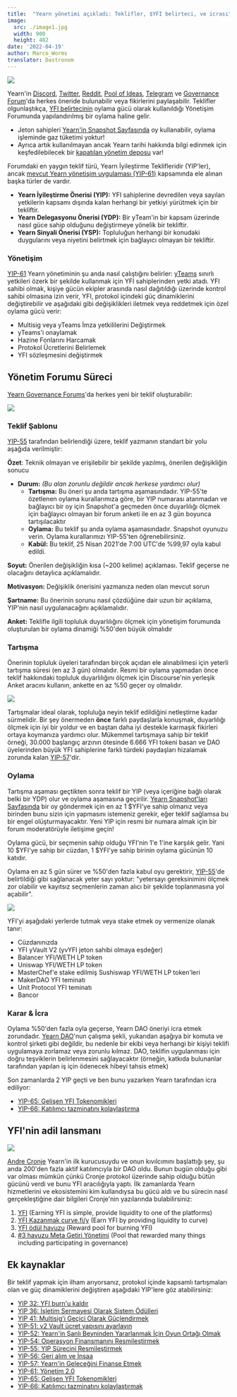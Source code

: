 ```yaml
---
title:  "Yearn yönetimi açıkladı: Teklifler, $YFI belirteci, ve icrası"
image:
  src: ./image1.jpg
  width: 900
  height: 482
date: '2022-04-19'
author: Marco_Worms
translator: Dastronom
---
```


![](./image1.jpg?w=900&h=482)

Yearn'in [Discord](https://discord.com/invite/6PNv2nF), [Twitter](https://twitter.com/iearnfinance), [Reddit](https://www.reddit.com/r/yearn_finance), [Pool of Ideas](https://yearnfinance.notion.site/yearnfinance/Pool-of-Ideas-d75383ade9154d8bb6163388c6c2b39b), [Telegram](https://t.me/yearnfinance/) ve [Governance Forum](https://gov.yearn.finance/)'da herkes öneride bulunabilir veya fikirlerini paylaşabilir. Teklifler olgunlaştıkça, [YFI belirtecinin](https://www.coingecko.com/en/coins/yearn-finance) oylama gücü olarak kullanıldığı Yönetişim Forumunda yapılandırılmış bir oylama haline gelir.

- Jeton sahipleri [Yearn'in Snapshot Sayfasında](https://yearn.snapshot.page/#/) oy kullanabilir, oylama işleminde gaz tüketimi yoktur!
- Ayrıca artık kullanılmayan ancak Yearn tarihi hakkında bilgi edinmek için keşfedilebilecek bir [kapatılan yönetim deposu](https://docs.yearn.finance/contributing/governance/proposal-repository) var!

Forumdaki en yaygın teklif türü, Yearn İyileştirme Teklifleridir (YIP'ler), ancak [mevcut Yearn yönetişim uygulaması (YIP-61)](https://gov.yearn.finance/t/yip-61-governance-2-0/10460) kapsamında ele alınan başka türler de vardır.

- **Yearn İyileştirme Önerisi (YIP):** YFI sahiplerine devredilen veya sayılan yetkilerin kapsamı dışında kalan herhangi bir yetkiyi yürütmek için bir tekliftir.
- **Yearn Delegasyonu Önerisi (YDP):** Bir yTeam'in bir kapsam üzerinde nasıl güce sahip olduğunu değiştirmeye yönelik bir tekliftir.
- **Yearn Sinyali Önerisi (YSP):** Topluluğun herhangi bir konudaki duygularını veya niyetini belirtmek için bağlayıcı olmayan bir tekliftir.

### Yönetişim 

[YIP-61](https://gov.yearn.finance/t/yip-61-governance-2-0/10460) Yearn yönetiminin şu anda nasıl çalıştığını belirler: [yTeams](https://gov.yearn.finance/t/yip-61-governance-2-0/10460#yteams-9) sınırlı yetkileri özerk bir şekilde kullanmak için YFI sahiplerinden yetki atadı. YFI sahibi olmak, kişiye gücün ekipler arasında nasıl dağıtıldığı üzerinde kontrol sahibi olmasına izin verir, YFI, protokol içindeki güç dinamiklerini değiştirebilir ve aşağıdaki gibi değişiklikleri iletmek veya reddetmek için özel oylama gücü verir:

- Multisig veya yTeams İmza yetkililerini Değiştirmek
- yTeams'i onaylamak
- Hazine Fonlarını Harcamak
- Protokol Ücretlerini Belirlemek
- YFI sözleşmesini değiştirmek

## Yönetim Forumu Süreci

[Yearn Governance Forums](https://gov.yearn.finance/)'da herkes yeni bir teklif oluşturabilir:

![](./image2.jpg?w=900&h=486)

### Teklif Şablonu

[YIP-55](https://gov.yearn.finance/t/yip-55-formalize-the-yip-process/7959) tarafından belirlendiği üzere, teklif yazmanın standart bir yolu aşağıda verilmiştir:

**Özet**:
Teknik olmayan ve erişilebilir bir şekilde yazılmış, önerilen değişikliğin sonucu

- **Durum:** *(Bu alan zorunlu değildir ancak herkese yardımcı olur)*
    - **Tartışma:** Bu öneri şu anda tartışma aşamasındadır. YIP-55'te özetlenen oylama kurallarımıza göre, bir YIP numarası atanmadan ve bağlayıcı bir oy için Snapshot'a geçmeden önce duyarlılığı ölçmek için bağlayıcı olmayan bir forum anketi ile en az 3 gün boyunca tartışılacaktır
    - **Oylama:** Bu teklif şu anda oylama aşamasındadır. Snapshot oyunuzu verin. Oylama kurallarımızı YIP-55'ten öğrenebilirsiniz.
    - **Kabül:** Bu teklif, 25 Nisan 2021'de 7:00 UTC'de %99,97 oyla kabul edildi.

**Soyut:**
Önerilen değişikliğin kısa (~200 kelime) açıklaması. Teklif geçerse ne olacağını detaylıca açıklamalıdır.

**Motivasyon:**
Değişiklik önerisini yazmanıza neden olan mevcut sorun

**Şartname:**
Bu önerinin sorunu nasıl çözdüğüne dair uzun bir açıklama, YIP'nin nasıl uygulanacağını açıklamalıdır.

**Anket:**
Teklifle ilgili topluluk duyarlılığını ölçmek için yönetişim forumunda oluşturulan bir oylama dinamiği %50'den büyük olmalıdır

### Tartışma

Önerinin topluluk üyeleri tarafından birçok açıdan ele alınabilmesi için yeterli tartışma süresi (en az 3 gün) olmalıdır. Resmi bir oylama yapmadan önce teklif hakkındaki topluluk duyarlılığını ölçmek için Discourse'nin yerleşik Anket aracını kullanın, ankette en az %50 geçer oy olmalıdır.

![](./image3.jpg?w=900&h=351)

Tartışmalar ideal olarak, topluluğa neyin teklif edildiğini netleştirne kadar sürmelidir. Bir şey önermeden **önce** farklı paydaşlarla konuşmak, duyarlılığı ölçmek için iyi bir yoldur ve en baştan daha iyi destekle karmaşık fikirleri ortaya koymanıza yardımcı olur. Mükemmel tartışmaya sahip bir teklif örneği, 30.000 başlangıç arzının ötesinde 6.666 YFI tokeni basan ve DAO üyelerinden büyük YFI sahiplerine farklı türdeki paydaşları hizalamak zorunda kalan [YIP-57](https://gov.yearn.finance/t/yip-57-funding-yearns-future/9319)'dir.

### Oylama

Tartışma aşaması geçtikten sonra teklif bir YIP (veya içeriğine bağlı olarak belki bir YDP) olur ve oylama aşamasına geçirilir. [Yearn Snapshot'ları Sayfasında](https://yearn.snapshot.page/#/) bir oy göndermek için en az 1 $YFI'ye sahip olmanız veya birinden bunu sizin için yapmasını istemeniz gerekir, eğer teklif sağlamsa bu bir engel olüşturmayacaktır. Yeni YIP için resmi bir numara almak için bir forum moderatörüyle iletişime geçin!

Oylama gücü, bir seçmenin sahip olduğu YFI'nin 1'e 1'ine karşılık gelir. Yani 10 $YFI'ye sahip bir cüzdan, 1 $YFI'ye sahip birinin oylama gücünün 10 katıdır.

Oylama en az 5 gün sürer ve %50'den fazla kabul oyu gerektirir, [YIP-55](https://gov.yearn.finance/t/yip-55-formalize-the-yip-process/7959)'de belirtildiği gibi sağlanacak yeter sayı yoktur: "yetersayı gereksinimini ölçmek zor olabilir ve kayıtsız seçmenlerin zaman alıcı bir şekilde toplanmasına yol açabilir".

![](./image4.jpg?w=900&h=543)

YFI'yi aşağıdaki yerlerde tutmak veya stake etmek oy vermenize olanak tanır:
- Cüzdanınızda
- YFI yVault V2 (yvYFI jeton sahibi olmaya eşdeğer)
- Balancer YFI/WETH LP token
- Uniswap YFI/WETH LP token
- MasterChef'e stake edilmiş Sushiswap YFI/WETH LP token'leri  
- MakerDAO YFI teminatı
- Unit Protocol YFI teminatı
- Bancor

### Karar & İcra

Oylama %50'den fazla oyla geçerse, Yearn DAO öneriyi icra etmek zorundadır. [Yearn DAO](https://yearnfinance.notion.site/yearnfinance/Welcome-to-Yearn-Finance-26d6c4210e3e405c9f02f84ba567a249)'nun çalışma şekli, yukarıdan aşağıya bir komuta ve kontrol şirketi gibi değildir, bu nedenle bir ekibi veya herhangi bir kişiyi teklifi uygulamaya zorlamaz veya zorunlu kılmaz. DAO, teklifin uygulanması için doğru teşviklerin belirlenmesini sağlayacaktır (örneğin, katkıda bulunanlar tarafından yapılan iş için ödenecek hibeyi tahsis etmek)

Son zamanlarda 2 YIP geçti ve ben bunu yazarken Yearn tarafından icra ediliyor:

- [YIP-65: Gelişen YFI Tokenomikleri](https://gov.yearn.finance/t/yip-65-evolving-yfi-tokenomics/11994)
- [YIP-66: Katılımcı tazminatını kolaylaştırma](https://gov.yearn.finance/t/yip-66-streamlining-contributor-compensation/12247)

## YFI'nin adil lansmanı

![](./image5.jpg?w=900&h=228)

[Andre Cronje](https://medium.com/@andrecronje) Yearn'in ilk kurucusuydu ve onun kıvılcımını başlattığı şey, şu anda 200'den fazla aktif katılımcıyla bir DAO oldu. Bunun bugün olduğu gibi var olması mümkün çünkü Cronje protokol üzerinde sahip olduğu bütün gücünü verdi ve bunu YFI aracılığıyla yaptı. İlk zamanlarda Yearn hizmetlerini ve ekosistemini kim kullandıysa bu gücü aldı ve bu sürecin nasıl gerçekleştiğine dair bilgileri Cronje'nin yazılarında bulabilirsiniz:

1) [YFI](https://medium.com/iearn/yfi-df84573db81) (Earning YFI is simple, provide liquidity to one of the platforms)
2) [YFI Kazanmak curve.fi/y](https://medium.com/iearn/earning-yfi-y-curve-fi-53b5fd347f0f) (Earn YFI by providing liquidity to curve)
3) [YFI ödül havuzu](https://medium.com/iearn/yfi-rewards-pool-810ef9256ec6) (Reward pool for burning YFI)
4) [#3 havuzu Meta Getiri Yönetimi](https://medium.com/iearn/pool-3-meta-yield-governance-58f68e6d2f19) (Pool that rewarded many things including participating in governance)

## Ek kaynaklar

Bir teklif yapmak için ilham arıyorsanız, protokol içinde kapsamlı tartışmaları olan ve güç dinamiklerini değiştiren aşağıdaki YIP'lere göz atabilirsiniz:

- [YIP 32: YFI burn'u kaldır](https://gov.yearn.finance/t/yip-32-remove-yfi-burning/1907)
- [YIP 36: İşletim Sermayesi Olarak Sistem Ödülleri](https://gov.yearn.finance/t/yip-36-system-rewards-as-operational-capital/2311)
- [YIP 41: Multisig'i Geçici Olarak Güçlendirmek](https://gov.yearn.finance/t/yip-41-temporarily-empower-multisig/3630/2)
- [YIP-51: v2 Vault ücret yapısını ayarlayın](https://gov.yearn.finance/t/yip-51-set-vault-v2-fee-structure/7752)
- [YIP-52: Yearn'in Şanlı Beyninden Yararlanmak İçin Oyun Ortağı Olmak](https://gov.yearn.finance/t/yip-52-make-strategist-skin-in-game-partner-for-make-benefit-of-glorious-brain-of-yearn/7856)
- [YIP-54: Operasyon Finansmanını Resmileştirmek](https://gov.yearn.finance/t/yip-54-formalize-operations-funding/7956)
- [YIP-55: YIP Sürecini Resmileştirmek](https://gov.yearn.finance/t/yip-55-formalize-the-yip-process/7959)
- [YIP-56: Geri alım ve İnşaa](https://gov.yearn.finance/t/yip-56-buyback-and-build/8929)
- [YIP-57: Yearn'in Geleceğini Finanse Etmek](https://gov.yearn.finance/t/yip-57-funding-yearns-future/9319)
- [YIP-61: Yönetim 2.0](https://gov.yearn.finance/t/yip-61-governance-2-0/10460)
- [YIP-65: Gelişen YFI Tokenomikleri](https://gov.yearn.finance/t/yip-65-evolving-yfi-tokenomics/11994)
- [YIP-66: Katılımcı tazminatını kolaylaştırmak](https://gov.yearn.finance/t/yip-66-streamlining-contributor-compensation/12247)
